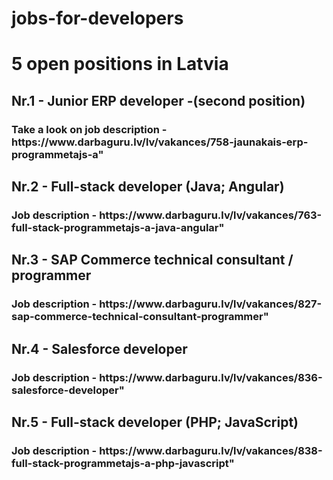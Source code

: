 # jobs-for-developers
<!DOCTYPE html>
<html>
<body>

<h1> 5 open positions in Latvia </h1>
<h2> Nr.1 - Junior ERP developer -(second position) </h2>
<h3> Take a look on job description - https://www.darbaguru.lv/lv/vakances/758-jaunakais-erp-programmetajs-a" </h3>

<h2> Nr.2 - Full-stack developer (Java; Angular) </h2>
<h3> Job description - https://www.darbaguru.lv/lv/vakances/763-full-stack-programmetajs-a-java-angular" </h3>

<h2> Nr.3 - SAP Commerce technical consultant / programmer </h2>
<h3> Job description - https://www.darbaguru.lv/lv/vakances/827-sap-commerce-technical-consultant-programmer" </h3>

<h2> Nr.4 - Salesforce developer </h2>
<h3> Job description - https://www.darbaguru.lv/lv/vakances/836-salesforce-developer" </h3>

<h2> Nr.5 - Full-stack developer (PHP; JavaScript) </h2>
<h3> Job description - https://www.darbaguru.lv/lv/vakances/838-full-stack-programmetajs-a-php-javascript" </h3>

<?php echo "Job description"; ?>

</body>
</html> 
